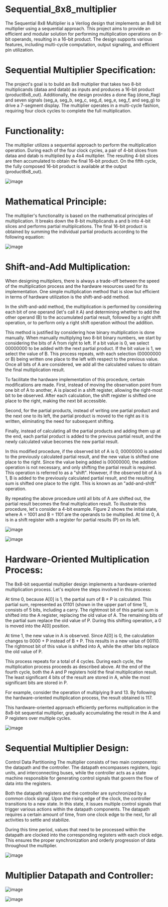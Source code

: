 # Sequential_8x8_multiplier
The Sequential 8x8 Multiplier is a Verilog design that implements an 8x8 bit multiplier using a sequential approach. This project aims to provide an efficient and modular solution for performing multiplication operations on 8-bit operands, resulting in a 16-bit product. The design supports various features, including multi-cycle computation, output signaling, and efficient pin utilization.


# Sequential Multiplier Specification:

The project's goal is to build an 8x8 multiplier that takes two 8-bit multiplicands (dataa and datab) as inputs and produces a 16-bit product (product8x8_out). Additionally, the design provides a done flag (done_flag) and seven signals (seg_a, seg_b, seg_c, seg_d, seg_e, seg_f, and seg_g) to drive a 7-segment display. The multiplier operates in a multi-cycle fashion, requiring four clock cycles to complete the full multiplication.


# Functionality:

The multiplier utilizes a sequential approach to perform the multiplication operation. During each of the four clock cycles, a pair of 4-bit slices from dataa and datab is multiplied by a 4x4 multiplier. The resulting 4-bit slices are then accumulated to obtain the final 16-bit product. On the fifth cycle, the fully composed 16-bit product is available at the output (product8x8_out).

![image](https://github.com/MahmoudSZahran/Sequential_8x8_multiplier/assets/144821514/25c4f42a-e328-444f-a3fb-1e5fd6b57d71)



# Mathematical Principle:

The multiplier's functionality is based on the mathematical principles of multiplication. It breaks down the 8-bit multiplicands a and b into 4-bit slices and performs partial multiplications. The final 16-bit product is obtained by summing the individual partial products according to the following equation:

![image](https://github.com/MahmoudSZahran/Sequential_8x8_multiplier/assets/144821514/b0563bd2-72ea-4a84-906b-3b6894bc9c9f)



# Shift-and-Add Multiplication:

When designing multipliers, there is always a trade-off between the speed of the multiplication process and the hardware resources used for its implementation. One simple multiplication method that is slow but efficient in terms of hardware utilization is the shift-and-add method.

In the shift-and-add method, the multiplication is performed by considering each bit of one operand (let's call it A) and determining whether to add the other operand (B) to the accumulated partial result, followed by a right shift operation, or to perform only a right shift operation without the addition.      

This method is justified by considering how binary multiplication is done manually. When manually multiplying two 8-bit binary numbers, we start by considering the bits of A from right to left. If a bit value is 0, we select 00000000 to be added with the next partial product. If the bit value is 1, we select the value of B. This process repeats, with each selection (00000000 or B) being written one place to the left with respect to the previous value. Once all bits of A are considered, we add all the calculated values to obtain the final multiplication result.

To facilitate the hardware implementation of this procedure, certain modifications are made. First, instead of moving the observation point from one bit of A to another, A is placed in a shift register, allowing the right-most bit to be observed. After each calculation, the shift register is shifted one place to the right, making the next bit accessible.

Second, for the partial products, instead of writing one partial product and the next one to its left, the partial product is moved to the right as it is written, eliminating the need for subsequent shifting.

Finally, instead of calculating all the partial products and adding them up at the end, each partial product is added to the previous partial result, and the newly calculated value becomes the new partial result.

In this modified procedure, if the observed bit of A is 0, 00000000 is added to the previously calculated partial result, and the new value is shifted one place to the right. Since the value being added is 00000000, the addition operation is not necessary, and only shifting the partial result is required. This operation is referred to as a "shift". However, if the observed bit of A is 1, B is added to the previously calculated partial result, and the resulting sum is shifted one place to the right. This is known as an "add-and-shift" operation.

By repeating the above procedure until all bits of A are shifted out, the partial result becomes the final multiplication result. To illustrate this procedure, let's consider a 4-bit example. Figure 2 shows the initial state, where A = 1001 and B = 1101 are the operands to be multiplied. At time 0, A is in a shift register with a register for partial results (P) on its left.

  ![image](https://github.com/MahmoudSZahran/Sequential_8x8_multiplier/assets/144821514/f0f95726-7f59-41a9-a5d2-ddc10c51541e)

  ![image](https://github.com/MahmoudSZahran/Sequential_8x8_multiplier/assets/144821514/16fa1a90-1593-4bca-94c1-18a76927e756)


# Hardware-Oriented Multiplication Process:

The 8x8-bit sequential multiplier design implements a hardware-oriented multiplication process. Let's explore the steps involved in this process:

At time 0, because A[0] is 1, the partial sum of B + P is calculated. This partial sum, represented as 01101 (shown in the upper part of time 1), consists of 5 bits, including a carry. The rightmost bit of this partial sum is shifted into the A register, replacing the old value of A. The remaining bits of the partial sum replace the old value of P. During this shifting operation, a 0 is moved into the A[0] position.

At time 1, the new value in A is observed. Since A[0] is 0, the calculation changes to 0000 + P instead of B + P. This results in a new value of 00110. The rightmost bit of this value is shifted into A, while the other bits replace the old value of P.

This process repeats for a total of 4 cycles. During each cycle, the multiplication process proceeds as described above. At the end of the fourth cycle, both the A and P registers hold the final multiplication result. The least significant 4 bits of the result are stored in A, while the most significant bits are stored in P.

For example, consider the operation of multiplying 9 and 13. By following the hardware-oriented multiplication process, the result obtained is 117.

This hardware-oriented approach efficiently performs multiplication in the 8x8-bit sequential multiplier, gradually accumulating the result in the A and P registers over multiple cycles.

![image](https://github.com/MahmoudSZahran/Sequential_8x8_multiplier/assets/144821514/6e7b4d7e-106a-44c2-bbfd-469e263bcec9)


# Sequential Multiplier Design:

Control Data Partitioning
The multiplier consists of two main components: the datapath and the controller. The datapath encompasses registers, logic units, and interconnecting buses, while the controller acts as a state machine responsible for generating control signals that govern the flow of data into the registers.

Both the datapath registers and the controller are synchronized by a common clock signal. Upon the rising edge of the clock, the controller transitions to a new state. In this state, it issues multiple control signals that trigger various actions within the datapath components. The datapath requires a certain amount of time, from one clock edge to the next, for all activities to settle and stabilize.

During this time period, values that need to be processed within the datapath are clocked into the corresponding registers with each clock edge. This ensures the proper synchronization and orderly progression of data throughout the multiplier.

![image](https://github.com/MahmoudSZahran/Sequential_8x8_multiplier/assets/144821514/b81cfc0e-f893-4106-b157-11b3d855d9d8)

# Multiplier Datapath and Controller:

![image](https://github.com/MahmoudSZahran/Sequential_8x8_multiplier/assets/144821514/a01a8fe1-8cbf-4352-b294-1c3dea7161e2)

![image](https://github.com/MahmoudSZahran/Sequential_8x8_multiplier/assets/144821514/fcc5e7e7-93a7-4484-b6cb-8d265b0c7892)




